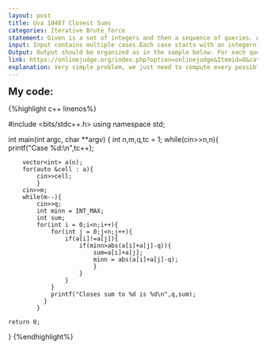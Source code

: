 ```yaml
---
layout: post
title: Uva 10487 Closest Sums
categories: Iterative Brute_force
statement: Given is a set of integers and then a sequence of queries. A query gives you a number and asks to  find a sum of two distinct numbers from the set, which is closest to the query number.
input: Input contains multiple cases.Each case starts with an integern(1 < n < 1000), which indicates, how many numbers are in theset of integer. Nextnlines containnnumbers. Of course there is only one number in a single line. Thenext line contains a positive integermgiving the number of queries, 0 < m < 25. The nextmlinescontain an integer of the query, one per line.Input is terminated by a case whosen= 0. Surely, this case needs no processing
Output: Output should be organized as in the sample below. For each query output one line giving the query value and the closest sum in the format as in the sample. Inputs will be such that no ties will occur.
link: https://onlinejudge.org/index.php?option=onlinejudge&Itemid=8&category=113&page=show_problem&problem=1428
explanation: Very simple problem, we just need to compute every possible pair from the set and compare for each pair the sum with the query value. 
---
```


<span style='font-size:20px;font-weight:bold'>My code:</span>

{%highlight c++ linenos%}

  #include <bits/stdc++.h>
using namespace std;

int main(int argc, char **argv)
{
	int n,m,q,tc = 1;
	while(cin>>n,n){
					printf("Case %d:\n",tc++);

		vector<int> a(n);
		for(auto &cell : a){
			cin>>cell;
			}
		cin>>m;
		while(m--){
			cin>>q;
			int minn = INT_MAX;
			int sum;
			for(int i = 0;i<n;i++){
				for(int j = 0;j<n;j++){
					if(a[i]!=a[j]){
						if(minn>abs(a[i]+a[j]-q)){
							sum=a[i]+a[j];
							minn = abs(a[i]+a[j]-q);
							}
						}
					}
				}
				printf("Closes sum to %d is %d\n",q,sum);
			  }
			}		
	
	return 0;
}
{%endhighlight%}
